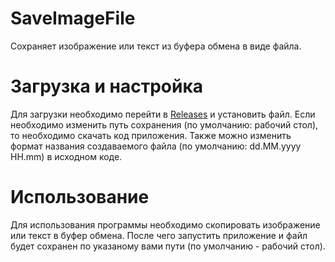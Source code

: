 # SaveImageFile
Сохраняет изображение или текст из буфера обмена в виде файла.
# Загрузка и настройка
Для загрузки необходимо перейти в [Releases](https://github.com/EvgeniyLykhov/SaveImageFile/releases/tag/Latest) и установить файл. Если необходимо изменить путь сохранения (по умолчанию: рабочий стол), то необходимо скачать код приложения.
Также можно изменить формат названия создаваемого файла (по умолчанию: dd.MM.yyyy HH.mm) в исходном коде.
# Использование
Для использования программы необходимо скопировать изображение или текст в буфер обмена. После чего запустить приложение и файл будет сохранен по указаному вами пути (по умолчанию - рабочий стол).
